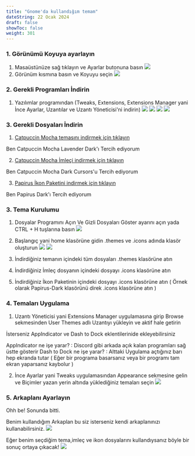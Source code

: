 ```yaml
---
title: "Gnome'da kullandığım temam"
dateString: 22 Ocak 2024
draft: false
showToc: false
weight: 301
--- 
```


### 1. Görünümü Koyuya ayarlayın

1. Masaüstünüze sağ tıklayın ve Ayarlar butonuna basın
![](/folders/gnometemam/1.png#center)
2. Görünüm kısmına basın ve Koyuyu seçin
![](/folders/gnometemam/2.png#center)

### 2. Gerekli Programları İndirin

1. Yazılımlar programından (Tweaks, Extensions, Extensions Manager yani İnce Ayarlar, Uzantılar ve Uzantı Yöneticisi'ni indirin)
![](/folders/gnometemam/3.png#center)
![](/folders/gnometemam/4.png#center)
![](/folders/gnometemam/5.png#center)
![](/folders/gnometemam/6.png#center)

### 3. Gerekli Dosyaları İndirin

1. [Catpuccin Mocha temasını indirmek için tıklayın](https://github.com/catppuccin/gtk/releases)

Ben Catpuccin Mocha Lavender Dark'ı Tercih ediyorum

2. [Catpuccin Mocha İmleçi indirmek için tıklayın](https://github.com/catppuccin/cursors/releases)

Ben Catpuccin Mocha Dark Cursors'u Tercih ediyorum

3. [Papirus İkon Paketini indirmek için tıklayın](https://github.com/PapirusDevelopmentTeam/papirus-icon-theme)

Ben Papirus Dark'ı Tercih ediyorum

### 3. Tema Kurulumu

1. Dosyalar Programını Açın Ve Gizli Dosyaları Göster ayarını açın yada CTRL + H tuşlarına basın
![](/folders/gnometemam/7.png#center)

2. Başlangıç yani home klasörüne gidin .themes ve .icons adında klasör oluşturun
![](/folders/gnometemam/8.png#center)
![](/folders/gnometemam/9.png#center)

3. İndirdiğiniz temanın içindeki tüm dosyaları .themes klasörüne atın

4. İndirdiğiniz İmleç dosyanın içindeki dosyayı .icons klasörüne atın

5. İndirdiğiniz İkon Paketinin içindeki dosyayı .icons klasörüne atın ( Örnek olarak Papirus-Dark klasörünü direk .icons klasörüne atın )

### 4. Temaları Uygulama

1. Uzantı Yöneticisi yani Extensions Manager uygulamasına girip Browse sekmesinden User Themes adlı Uzantıyı yükleyin ve aktif hale getirin

İsterseniz AppIndicator ve Dash to Dock eklentilerinide ekleyebilirsiniz

AppIndicator ne işe yarar? : Discord gibi arkada açık kalan programları sağ üstte gösterir
Dash to Dock ne işe yarar? : Alttaki Uygulama açtığınız barı hep ekranda tutar ( Eğer bir programa basarsanız veya bir programı tam ekran yaparsanız kaybolur )

2. İnce Ayarlar yani Tweaks uygulamasından Appearance sekmesine gelin ve Biçimler yazan yerin altında yüklediğiniz temaları seçin
![](/folders/gnometemam/10.png#center)

### 5. Arkaplanı Ayarlayın

Ohh be! Sonunda bitti.

Benim kullandığım Arkaplan bu siz isterseniz kendi arkaplanınızı kullanabilirsiniz.
![](/folders/gnometemam/arkaplan.png#center)

Eğer benim seçdiğim tema,imleç ve ikon dosyalarını kullandıysanız böyle bir sonuç ortaya çıkacak!
![](/folders/gnometemam/sonuc.png#center)
